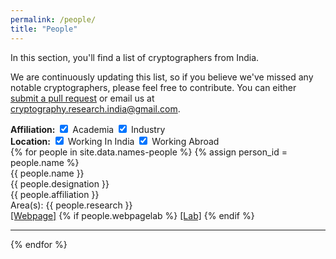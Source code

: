 ```yaml
---
permalink: /people/
title: "People"
---
```


In this section, you'll find a list of cryptographers from India.

We are continuously updating this list, so if you believe we've missed any notable cryptographers, please feel free to contribute. 
You can either <a href="https://github.com/cryptography-research-india/cryptography-research-india.github.io/pulls" target=blank>submit a pull request</a> or email us at <a href="mailto:cryptography.research.india@gmail.com">cryptography.research.india@gmail.com</a>.

<div class="filter-container">
  <div class="filter-group">
    <strong>Affiliation:</strong>
    <label><input type="checkbox" id="academia-filter" checked> Academia</label>
    <label><input type="checkbox" id="industry-filter" checked> Industry</label>
  </div>
  <div class="filter-group">
    <strong>Location:</strong>
    <label><input type="checkbox" id="working-in-india-filter" checked> Working In India</label>  
    <label><input type="checkbox" id="working-abroad-filter" checked> Working Abroad</label>
  </div>
</div>

<div class="people-container">
    <div class="people-grid">
        {% for people in site.data.names-people %}
        {% assign person_id = people.name %}
        <div id="{{ person_id }}" class="people {% for tag in people.tags %} {{tag}} {% endfor %}">
            <div class="row">
                <div class="person_name" data-person-id="{{ person_id }}">
                    {{ people.name }}
                    <span class="reveal_detail"><i class="fa fa-angle-double-down"></i></span>
                </div>
                <div id="person_details_{{ person_id }}" class="person_details">
                    <div class="person_designation">{{ people.designation }}</div>
                    <div class="person_affiliation">{{ people.affiliation }}</div>
                    <div class="person_research">
                        <span class="person_areas">Area(s):</span> {{ people.research }}
                    </div>
                    <div class="person_webpage">
                        <a class="people-webpage" href="{{people.webpage}}" target="_blank">[Webpage]</a>
                        {% if people.webpagelab %}
                        <a class="people-webpagelab" href="{{people.webpagelab}}" target="_blank">[Lab]</a>
                        {% endif %}
                    </div>
                </div>
            </div>
            <hr>
        </div>
        {% endfor %}
    </div>
</div>

<script src="https://ajax.googleapis.com/ajax/libs/jquery/3.6.1/jquery.min.js"></script>
<script>
$(document).ready(function(){
    // Shuffle the people list on page load
    shufflePeople();
    
    // Initially filter based on checked checkboxes
    filterPeople();

    // Handle change events for filter checkboxes
    $('#academia-filter, #industry-filter, #working-abroad-filter, #working-in-india-filter').change(function() {
        filterPeople();
    });

    // Function to shuffle the people list
    function shufflePeople() {
        var grid = $('.people-grid');
        var peopleItems = grid.children('.people').get();
        // Randomize the order of the people elements
        peopleItems.sort(function() { return 0.5 - Math.random(); });
        // Append the shuffled items back to the grid
        $.each(peopleItems, function(index, item) {
            grid.append(item);
        });
    }

    // Function to filter people based on the selected tags
    function filterPeople() {
        // Get the selected filters for both groups
        var showAcademia = $('#academia-filter').prop('checked');
        var showIndustry = $('#industry-filter').prop('checked');
        var showWorkingAbroad = $('#working-abroad-filter').prop('checked');
        var showWorkingInIndia = $('#working-in-india-filter').prop('checked');

        // Filter people based on the selected filters
        $('.people').each(function() {
            var hasAcademia = $(this).hasClass('ACADEMIA');
            var hasIndustry = $(this).hasClass('INDUSTRY');
            var hasWorkingAbroad = $(this).hasClass('WORKING_ABROAD');
            var hasWorkingInIndia = $(this).hasClass('WORKING_IN_INDIA');

            // Check for the intersection of selected filters
            var isAcademiaSelected = (showAcademia && hasAcademia) || (showIndustry && hasIndustry);
            var isLocationSelected = (showWorkingAbroad && hasWorkingAbroad) || (showWorkingInIndia && hasWorkingInIndia);

            // Show or hide based on the filter conditions
            if (isAcademiaSelected && isLocationSelected) {
                $(this).show();
            } else {
                $(this).hide();
            }
        });
    }

    // Handle the toggle of the details section when clicking on the person's name
    $('.person_name').click(function() {
        var personDetails = $(this).next('.person_details');
        personDetails.slideToggle(); // Smooth toggle
    });


    // Handle the toggle of the details section when clicking on the reveal button
    $('.reveal_detail').click(function(e) {
        e.stopPropagation(); // Prevent triggering the name click event
        var parentDiv = $(this).closest('.row');
        var thisDetailDiv = parentDiv.next('.person_details');
        thisDetailDiv.slideToggle(); // Smooth toggle
    });
});
</script>
